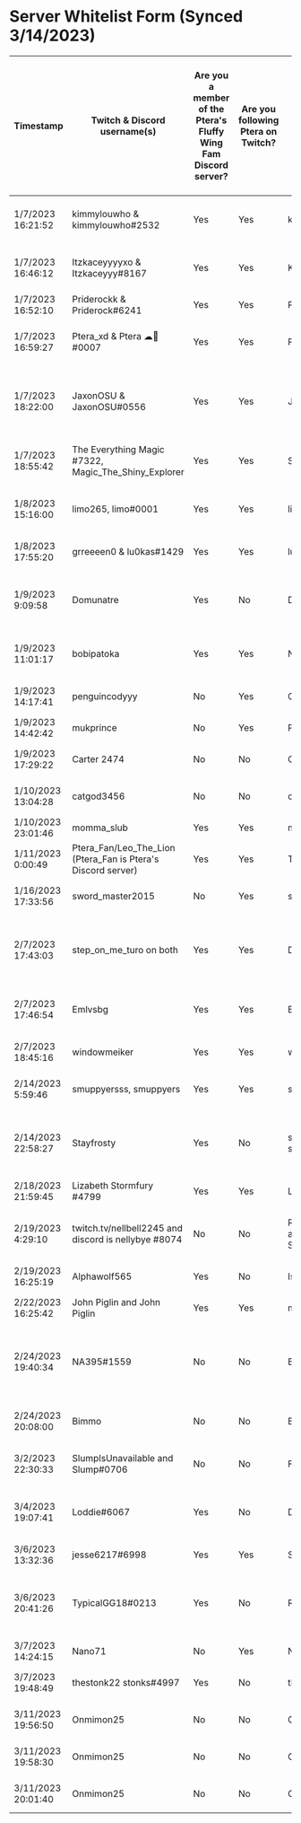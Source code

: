 # Server Whitelist Form (Synced 3/14/2023)


| Timestamp          | Twitch & Discord username(s)                                 | Are you a member of the Ptera's Fluffy Wing Fam Discord server? | Are you following Ptera on Twitch? | Minecraft username                  | Are you new to Minecraft? | What console(s) do you play Minecraft on? | Select the version(s) that you play on | Do you have any friends or family who would also like to join the server? | What time of day do you like to play? (Please include your timezone) | What other games do you like to play?                                                                              | How did you learn about the server? | If you have selected "Referral", who referred you to the community? | You have read the Code of Conduct and agree to the terms. |
| ------------------ | ------------------------------------------------------------ | --------------------------------------------------------------- | ---------------------------------- | ----------------------------------- | ------------------------- | ----------------------------------------- | -------------------------------------- | ------------------------------------------------------------------------- | -------------------------------------------------------------------- | ------------------------------------------------------------------------------------------------------------------ | ----------------------------------- | ------------------------------------------------------------------- | --------------------------------------------------------- |
| 1/7/2023 16:21:52  | kimmylouwho & kimmylouwho#2532                               | Yes                                                             | Yes                                | kimmylouwho                         | No                        | PC                                        | Java (Vanilla), Java (Modded)          | Maybe in the future                                                       | Evening to late night, EST                                           | Fortnite, Disney Dreamlight Valley, Stardew Valley, Banished, Call of Duty                                         | Twitch                              |                                                                     | Yes                                                       |
| 1/7/2023 16:46:12  | Itzkaceyyyyxo & Itzkaceyyy#8167                              | Yes                                                             | Yes                                | Kaceyyy01                           | No                        | PC, Xbox                                  | Bedrock, Java (Modded)                 | Maybe in the future                                                       | 1-2pm GMT                                                            | Fortnite, Overwatch, ACNH, Stardew Valley, Mario Kart, Pokemon Violet.                                             | Google                              |                                                                     | Yes                                                       |
| 1/7/2023 16:52:10  | Priderockk & Priderock#6241                                  | Yes                                                             | Yes                                | Priderock                           | No                        | PC                                        | Java (Modded)                          | No                                                                        | All the time                                                         | Overwatch, Fortnite, TFT, Street Fighter                                                                           | Twitch                              |                                                                     | Yes                                                       |
| 1/7/2023 16:59:27  | Ptera_xd & Ptera ☁🐤#0007                                    | Yes                                                             | Yes                                | Ptera_xd                            | No                        | PC                                        | Java (Vanilla), Java (Modded)          | Yes                                                                       | 2-11pm EST                                                           | Pokemon, Zelda, Overwatch, Fortnite, Stardew Valley, Animal Crossing                                               | Twitch                              |                                                                     | Yes                                                       |
| 1/7/2023 18:22:00  | JaxonOSU & JaxonOSU#0556                                     | Yes                                                             | Yes                                | JaxonOSU                            | No                        | PC                                        | Java (Vanilla), Java (Modded)          | Maybe in the future                                                       | random but especially early morning mountain time                    | World of Warcraft, Starcraft 2, Team Fight Tactics, Rocket League, Dyson Sphere Program, Parkitect, Stardew Valley | Twitch                              |                                                                     | Yes                                                       |
| 1/7/2023 18:55:42  | The Everything Magic #7322, Magic_The_Shiny_Explorer         | Yes                                                             | Yes                                | Sparkly_Magic                       | No                        | PC, Nintendo                              | Bedrock, Java (Modded)                 | Maybe in the future                                                       | US Central (Chicago), 4:00-7:30PM                                    | The Forest, Mariokart, Stardew, The Witcher 3                                                                      | Twitch                              |                                                                     | Yes                                                       |
| 1/8/2023 15:16:00  | limo265, limo#0001                                           | Yes                                                             | Yes                                | limo265                             | No                        | PC                                        | Java (Vanilla), Java (Modded)          | Maybe in the future                                                       | 4:30pm EST                                                           | Genshin Impact, Valorant, Dead by Daylight                                                                         | Twitch                              |                                                                     | Yes                                                       |
| 1/8/2023 17:55:20  | grreeeen0 & lu0kas#1429                                      | Yes                                                             | Yes                                | lu0kas                              | No                        | PC                                        | Java (Vanilla)                         | Maybe in the future                                                       | 4:00pm - 7:00pm (EST)                                                | Valorant, Fortnite, Roblox, Genshin Impact                                                                         | Twitch                              |                                                                     | Yes                                                       |
| 1/9/2023 9:09:58   | Domunatre                                                    | Yes                                                             | No                                 | Domunatr                            | No                        | PC, Nintendo, Xbox                        | Java (Vanilla), Bedrock, Java (Modded) | Yes                                                                       | Central US (Chicago)                                                 | Halo / call of duty / GTA / the forest / fortnight /                                                               | Referral                            | Luke                                                                | Yes                                                       |
| 1/9/2023 11:01:17  | bobipatoka                                                   | Yes                                                             | Yes                                | Nitro_like_Ptera                    | No                        | PC                                        | Java (Vanilla), Java (Modded)          | Maybe in the future                                                       | 6 pm EET                                                             | Fortnite, Rocket league, Raft, The Forest                                                                          | Twitch                              |                                                                     | Yes                                                       |
| 1/9/2023 14:17:41  | penguincodyyy                                                | No                                                              | Yes                                | CodyIsAPenguin                      | Yes                       | Playstation                               | Bedrock                                | No                                                                        | 5-4pm British time                                                   | Mario party superstars fallguys Roblox YES IK SHHH ROBLOX                                                          | Twitch                              | Ehhh dunno LOL                                                      | Yes                                                       |
| 1/9/2023 14:42:42  | mukprince                                                    | No                                                              | Yes                                | Prince778899r                       | No                        | Mobile                                    | Bedrock                                | No                                                                        | CST 5pm                                                              | Yugioh master duel and yugioh cross duel                                                                           | Referral                            |                                                                     | Yes                                                       |
| 1/9/2023 17:29:22  | Carter 2474                                                  | No                                                              | No                                 | Carter437264                        | No                        | Mobile                                    | Java (Vanilla)                         | Maybe in the future                                                       | Idk                                                                  | Minecraft dungeons                                                                                                 | Referral                            | Will                                                                | Yes                                                       |
| 1/10/2023 13:04:28 | catgod3456                                                   | No                                                              | No                                 | catgod3456                          | No                        | Nintendo, Xbox, Mobile                    | Bedrock                                | No                                                                        | Central time zone (Chicago)                                          | Terraria, minecraft dungeons                                                                                       | Referral                            | Magic                                                               | Yes                                                       |
| 1/10/2023 23:01:46 | momma_slub                                                   | Yes                                                             | Yes                                | mommaslub                           | No                        | PC                                        | Java (Vanilla)                         | No                                                                        | Evenings, EST                                                        | League of Legends, TFT, Valorant                                                                                   | Referral                            | KELS!                                                               | Yes                                                       |
| 1/11/2023 0:00:49  | Ptera_Fan/Leo_The_Lion (Ptera_Fan is Ptera's Discord server) | Yes                                                             | Yes                                | ThunderPlayz                        | No                        | Xbox                                      | Bedrock                                | Maybe in the future                                                       | 12-6 pm Central                                                      | Forza Horizon 5, Breath of the Wild                                                                                | Twitch                              |                                                                     | Yes                                                       |
| 1/16/2023 17:33:56 | sword_master2015                                             | No                                                              | Yes                                | smartgamer169                       | No                        | PC                                        | Java (Vanilla)                         | Maybe in the future                                                       | 10                                                                   | idk                                                                                                                | Twitch                              | the owner                                                           | Yes                                                       |
| 2/7/2023 17:43:03  | step_on_me_turo on both                                      | Yes                                                             | Yes                                | DisbandedDoor6                      | No                        | Nintendo                                  | Bedrock                                | Maybe in the future                                                       | 1pm to 6pm im not available but past and before that i am            | genshin impact,pokemon,cookie run kingdom,etc                                                                      | Twitch                              |                                                                     | Yes                                                       |
| 2/7/2023 17:46:54  | Emlvsbg                                                      | Yes                                                             | Yes                                | Emlvsbg                             | No                        | PC, Mobile                                | Java (Vanilla), Java (Modded)          | Maybe in the future                                                       | It varies but i'm EST                                                | Sims 4, House flipper, Stardew valley, Disney Dreamlight Valley                                                    | Twitch                              |                                                                     | Yes                                                       |
| 2/7/2023 18:45:16  | windowmeiker                                                 | Yes                                                             | Yes                                | windowmeiker                        | No                        | PC, Xbox                                  | Java (Vanilla), Bedrock                | No                                                                        | when I feel like it(CST)                                             | Pokemon scarlet, smash ultimate, lots of other stuff                                                               | Twitch                              |                                                                     | Yes                                                       |
| 2/14/2023 5:59:46  | smuppyersss, smuppyers                                       | Yes                                                             | Yes                                | smuppyers                           | No                        | PC                                        | Java (Vanilla)                         | Maybe in the future                                                       | Evenings & nights, CST                                               | Witcher 3, New Vegas, Warzone                                                                                      | Google                              |                                                                     | Yes                                                       |
| 2/14/2023 22:58:27 | Stayfrosty                                                   | Yes                                                             | No                                 | sirfrosty14 or sirfrosty1409        | No                        | PC, Mobile                                | Java (Vanilla), Bedrock                | Maybe in the future                                                       | US week days 8-10:30 weekends whenever i want                        | cod mw2, dilablo 3 and will play 4, over watch.                                                                    | Referral                            | heyits_dusty xzy                                                    | Yes                                                       |
| 2/18/2023 21:59:45 | Lizabeth Stormfury #4799                                     | Yes                                                             | Yes                                | Lizabeth Wilds                      | No                        | Playstation, Mobile                       | Bedrock                                | Yes                                                                       | Afternoons in CST                                                    | Wolfgame and More too many to list                                                                                 | Referral                            | Petra                                                               | Yes                                                       |
| 2/19/2023 4:29:10  | twitch.tv/nellbell2245 and discord is nellybye #8074         | No                                                              | No                                 | Richbarley53867 and SquareAphid5105 | No                        | Nintendo, Playstation, Xbox, Mobile       | Java (Vanilla), Bedrock                | Maybe in the future                                                       | Anytime                                                              | Grand theft auto 5 and got so many other games that I have but got no friends to play with                         | Referral                            | Ptera_xd on plink                                                   | Yes                                                       |
| 2/19/2023 16:25:19 | Alphawolf565                                                 | Yes                                                             | No                                 | Isolemnlyswear7                     | No                        | Xbox, Mobile                              | Bedrock                                | Yes                                                                       | Any time                                                             | Any games                                                                                                          | Referral                            | Lizabethwilds                                                       | Yes                                                       |
| 2/22/2023 16:25:42 | John Piglin and John Piglin                                  | Yes                                                             | Yes                                | minionmuncho                        | No                        | Xbox                                      | Bedrock                                | Maybe in the future                                                       | 3:00 pm to 7:00pm                                                    | Zelda Botw, terraria,UnderTale                                                                                     | Twitch                              |                                                                     | Yes                                                       |
| 2/24/2023 19:40:34 | NA395#1559                                                   | No                                                              | No                                 | BUNNY395                            | No                        | Xbox                                      | Bedrock                                | Maybe in the future                                                       | Mainly afternoons and evenings british timezone                      | Driving and shooting games call of duty ftw                                                                        | Referral                            | Lizabeth stormfury                                                  | Yes                                                       |
| 2/24/2023 20:08:00 | Bimmo                                                        | No                                                              | No                                 | Bimmobabe                           | No                        | Mobile                                    | Bedrock                                | Maybe in the future                                                       | 1pm-4pm pacific standard time                                        | Left for dead                                                                                                      | Referral                            | Lizabethwildfury                                                    | Yes                                                       |
| 3/2/2023 22:30:33  | SlumpIsUnavailable and Slump#0706                            | No                                                              | No                                 | FurretsValid                        | No                        | Mobile                                    | Bedrock                                | Maybe in the future                                                       | 6pmEST or later                                                      | Ssbu and Pokémon                                                                                                   | Referral                            | Lizabeth Wilds                                                      | Yes                                                       |
| 3/4/2023 19:07:41  | Loddie#6067                                                  | Yes                                                             | No                                 | DevujaX09                           | No                        | PC, Nintendo, Xbox, Mobile                | Java (Vanilla), Bedrock, Java (Modded) | Maybe in the future                                                       | Whenever I have free time (CST)                                      | Dying Light, Yu-Gi-Oh, Pokemon, etc                                                                                | Referral                            | RainbowGurlx3                                                       | Yes                                                       |
| 3/6/2023 13:32:36  | jesse6217#6998                                               | Yes                                                             | Yes                                | SolidOak66                          | No                        | Nintendo                                  | Bedrock                                | No                                                                        | Monday 12:50                                                         | Fortnite apex legends Minecraft                                                                                    | Referral                            | The owner                                                           | Yes                                                       |
| 3/6/2023 20:41:26  | TypicalGG18#0213                                             | Yes                                                             | No                                 | Royai Saltiness                     | No                        | PC, Xbox                                  | Bedrock                                | Maybe in the future                                                       | EST I have a daughter so no real consistency                         | GTA, it takes two, MHW, MHR, gang beasts, COD, Pokémon, a way out, 7 days to die, left 4 dead, and more            | Referral                            | Ptera (Chris)                                                       | Yes                                                       |
| 3/7/2023 14:24:15  | Nano71                                                       | No                                                              | Yes                                | Nanooo71                            | No                        | Xbox                                      | Java (Vanilla)                         | No                                                                        | After school                                                         | Idk                                                                                                                | Twitch                              |                                                                     | Yes                                                       |
| 3/7/2023 19:48:49  | thestonk22 stonks#4997                                       | Yes                                                             | No                                 | thegreatstonks                      | No                        | PC                                        | Java (Vanilla)                         | Maybe in the future                                                       | 5-9pm CST                                                            | Hoi4 and foxhole                                                                                                   | Google                              |                                                                     | Yes                                                       |
| 3/11/2023 19:56:50 | Onmimon25                                                    | No                                                              | No                                 | Onmimon25                           | No                        | Mobile                                    | Java (Vanilla)                         | Maybe in the future                                                       | Night                                                                | Wolf Game                                                                                                          | YouTube                             |                                                                     | Yes                                                       |
| 3/11/2023 19:58:30 | Onmimon25                                                    | No                                                              | No                                 | Onmimon25                           | Yes                       | Mobile                                    | Java (Vanilla)                         | Maybe in the future                                                       | Night 8                                                              | Call Of Duty                                                                                                       | YouTube                             |                                                                     | Yes                                                       |
| 3/11/2023 20:01:40 | Onmimon25                                                    | No                                                              | No                                 | Onmimon25                           | Yes                       | Mobile                                    | Java (Vanilla)                         | Maybe in the future                                                       | Night                                                                | Call Of Duity                                                                                                      | Google                              |                                                                     | Yes                                                       |
